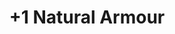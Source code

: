 ---
title: "+1 Natural Armour"
canonical: "skill/plus-1-natural-armour"
canonical_title: "Awakened Beastkin Loresheet"
lists:
    - awakened-beastkin-loresheet
tier: 3
osp_cost: 25
ladder: "natural-armour"
---